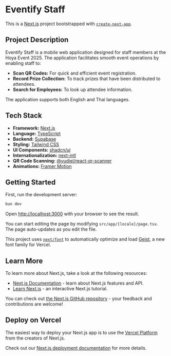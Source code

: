 # Eventify Staff

This is a [Next.js](https://nextjs.org) project bootstrapped with [`create-next-app`](https://nextjs.org/docs/app/api-reference/cli/create-next-app).

## Project Description

Eventify Staff is a mobile web application designed for staff members at the Hoya Event 2025. The application facilitates smooth event operations by enabling staff to:

-   **Scan QR Codes:** For quick and efficient event registration.
-   **Record Prize Collection:** To track prizes that have been distributed to attendees.
-   **Search for Employees:** To look up attendee information.

The application supports both English and Thai languages.

## Tech Stack

-   **Framework:** [Next.js](https://nextjs.org/)
-   **Language:** [TypeScript](https://www.typescriptlang.org/)
-   **Backend:** [Supabase](https://supabase.io/)
-   **Styling:** [Tailwind CSS](https://tailwindcss.com/)
-   **UI Components:** [shadcn/ui](https://ui.shadcn.com/)
-   **Internationalization:** [next-intl](https://next-intl-docs.vercel.app/)
-   **QR Code Scanning:** [@yudiel/react-qr-scanner](https://www.npmjs.com/package/@yudiel/react-qr-scanner)
-   **Animations:** [Framer Motion](https://www.framer.com/motion/)

## Getting Started

First, run the development server:

```bash
bun dev
```

Open [http://localhost:3000](http://localhost:3000) with your browser to see the result.

You can start editing the page by modifying `src/app/[locale]/page.tsx`. The page auto-updates as you edit the file.

This project uses [`next/font`](https://nextjs.org/docs/app/building-your-application/optimizing/fonts) to automatically optimize and load [Geist](https://vercel.com/font), a new font family for Vercel.

## Learn More

To learn more about Next.js, take a look at the following resources:

-   [Next.js Documentation](https://nextjs.org/docs) - learn about Next.js features and API.
-   [Learn Next.js](https://nextjs.org/learn) - an interactive Next.js tutorial.

You can check out [the Next.js GitHub repository](https://github.com/vercel/next.js) - your feedback and contributions are welcome!

## Deploy on Vercel

The easiest way to deploy your Next.js app is to use the [Vercel Platform](https://vercel.com/new?utm_medium=default-template&filter=next.js&utm_source=create-next-app&utm_campaign=create-next-app-readme) from the creators of Next.js.

Check out our [Next.js deployment documentation](https://nextjs.org/docs/app/building-your-application/deploying) for more details.